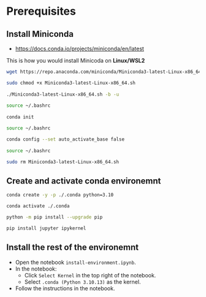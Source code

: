 # Prerequisites

## Install Miniconda

- https://docs.conda.io/projects/miniconda/en/latest

This is how you would install Minicoda on **Linux/WSL2**

```bash
wget https://repo.anaconda.com/miniconda/Miniconda3-latest-Linux-x86_64.sh

sudo chmod +x Miniconda3-latest-Linux-x86_64.sh
  
./Miniconda3-latest-Linux-x86_64.sh -b -u
  
source ~/.bashrc
  
conda init

source ~/.bashrc

conda config --set auto_activate_base false
  
source ~/.bashrc

sudo rm Miniconda3-latest-Linux-x86_64.sh
```

## Create and activate conda environemnt

```bash
conda create -y -p ./.conda python=3.10

conda activate ./.conda

python -m pip install --upgrade pip

pip install jupyter ipykernel
```

## Install the rest of the environemnt

- Open the notebook `install-environment.ipynb`.
- In the notebook:
  - Click `Select Kernel` in the top right of the notebook.
  - Select `.conda (Python 3.10.13)` as the kernel.
- Follow the instructions in the notebook.
